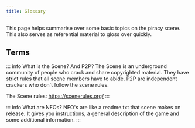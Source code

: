 ```yaml
---
title: Glossary
---
```


This page helps summarise over some basic topics on the piracy scene. This also serves as referential material to gloss over quickly.

## Terms

::: info What is the Scene? And P2P?
The Scene is an underground community of people who crack and share copyrighted material. They have strict rules that all scene members have to abide. P2P are independent crackers who don't follow the scene rules.

The Scene rules: https://scenerules.org/
:::

::: info What are NFOs?
NFO's are like a readme.txt that scene makes on release. It gives you instructions, a general description of the game and some additional information.
:::
